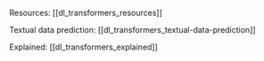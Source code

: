 Resources: [[dl_transformers_resources]]


Textual data prediction: [[dl_transformers_textual-data-prediction]]



Explained: 
[[dl_transformers_explained]]